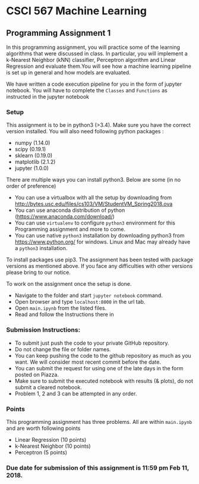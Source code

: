 # CSCI 567 Machine Learning

## Programming Assignment 1
In this programming assignment, you will practice some of the learning algorithms that were discussed in class. 
In particular, you will implement a k-Nearest Neighbor (kNN) classifier, Perceptron algorithm and Linear Regression and evaluate them.You will see how a machine learning pipeline is set up in general and how models are evaluated.

We have written a code execution pipeline for you in the form of jupyter notebook. You will have to complete the `Classes` and `Functions` as instructed in the jupyter notebook

### Setup

This assignment is to be in python3 (>3.4). Make sure you have the correct version installed.
You will also need following python packages : 

- numpy (1.14.0)
- scipy (0.19.1)
- sklearn (0.19.0)
- matplotlib (2.1.2)
- jupyter (1.0.0)

There are multiple ways you can install python3. Below are some (in no order of preference)

- You can use a virtualbox with all the setup by downloading from <http://bytes.usc.edu/files/cs103/VM/StudentVM_Spring2018.ova>
- You can use anaconda distribution of python (<https://www.anaconda.com/download/>)
- You can use `virtualenv` to configure `python3` environment for this Programming assignment and more to come.
- You can use native `python3` installation by downloading python3 from <https://www.python.org/> for windows. Linux and Mac may already have a `python3` installation.

To install packages use pip3. The assignment has been tested with package versions as mentioned above. If you face any difficulties with other versions please bring to our notice.

To work on the assignment once the setup is done.  

- Navigate to the folder and start `jupyter notebook` command.
- Open browser and type `localhost:8000` in the url tab. 
- Open `main.ipynb` from the listed files.
- Read and follow the Instructions there in 


### Submission Instructions:

- To submit just push the code to your private GitHub repository. 
- Do not change the file or folder names. 
- You can keep pushing the code to the github repository as much as you want. We will consider most recent commit before the date. 
- You can submit the request for using one of the late days in the form posted on Piazza.
- Make sure to submit the executed notebook with results (& plots), do not submit a cleared notebook.
- Problem 1, 2 and 3 can be attempted in any order.

### Points

This programming assignment has three problems. All are within `main.ipynb` and are worth following points

- Linear Regression (10 points)
- k-Nearest Neighbor (10 points)
- Perceptron (5 points)

### Due date for submission of this assignment is 11:59 pm Feb 11, 2018. 